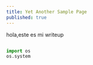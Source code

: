 ```yaml
---
title: Yet Another Sample Page
published: true
---
```


hola,este es mi writeup
```python

import os
os.system

```
